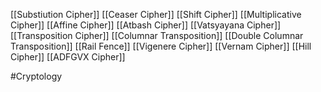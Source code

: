 [[Substiution Cipher]]
[[Ceaser Cipher]]
[[Shift Cipher]]
[[Multiplicative Cipher]]
[[Affine Cipher]]
[[Atbash Cipher]]
[[Vatsyayana Cipher]]
[[Transposition Cipher]]
[[Columnar Transposition]]
[[Double Columnar Transposition]]
[[Rail Fence]]
[[Vigenere Cipher]]
[[Vernam Cipher]]
[[Hill Cipher]]
[[ADFGVX Cipher]]

#Cryptology 